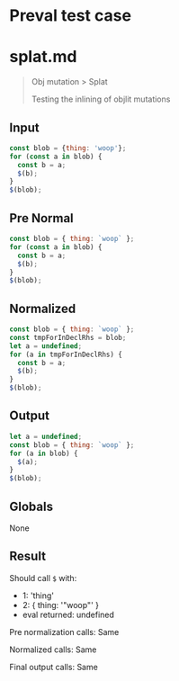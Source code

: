 # Preval test case

# splat.md

> Obj mutation > Splat
>
> Testing the inlining of objlit mutations

## Input

`````js filename=intro
const blob = {thing: 'woop'};
for (const a in blob) {
  const b = a;
  $(b);
}
$(blob);
`````

## Pre Normal

`````js filename=intro
const blob = { thing: `woop` };
for (const a in blob) {
  const b = a;
  $(b);
}
$(blob);
`````

## Normalized

`````js filename=intro
const blob = { thing: `woop` };
const tmpForInDeclRhs = blob;
let a = undefined;
for (a in tmpForInDeclRhs) {
  const b = a;
  $(b);
}
$(blob);
`````

## Output

`````js filename=intro
let a = undefined;
const blob = { thing: `woop` };
for (a in blob) {
  $(a);
}
$(blob);
`````

## Globals

None

## Result

Should call `$` with:
 - 1: 'thing'
 - 2: { thing: '"woop"' }
 - eval returned: undefined

Pre normalization calls: Same

Normalized calls: Same

Final output calls: Same
